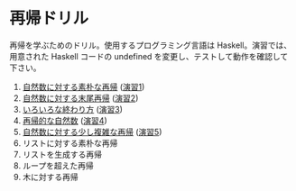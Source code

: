 # 再帰ドリル

再帰を学ぶためのドリル。使用するプログラミング言語は Haskell。演習では、用意された Haskell コードの undefined を変更し、テストして動作を確認して下さい。

1. [自然数に対する素朴な再帰](1.md) ([演習1](1.hs))
2. [自然数に対する末尾再帰](2.md) ([演習2](2.hs))
3. [いろいろな終わり方](3.md) ([演習3](3.hs))
4. [再帰的な自然数](4.md) ([演習4](4.hs))
5. [自然数に対する少し複雑な再帰](5.md)  ([演習5](5.hs))
6. リストに対する素朴な再帰
7. リストを生成する再帰
8. ループを超えた再帰
9. 木に対する再帰

